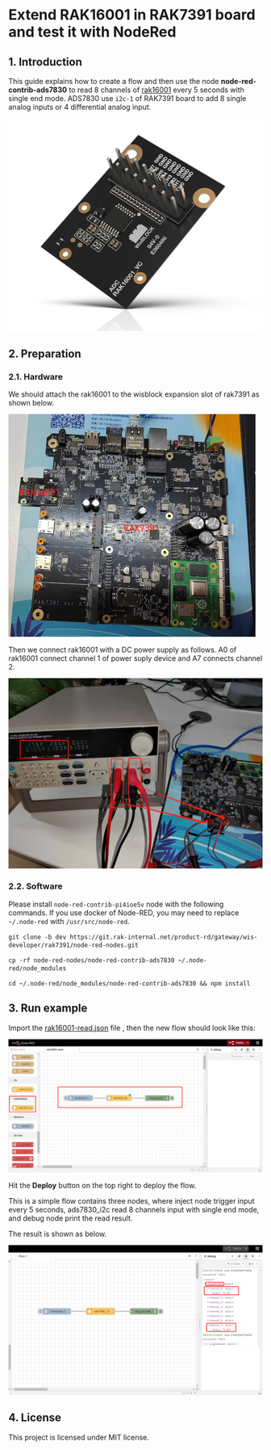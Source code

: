 # Extend RAK16001 in RAK7391 board and test it with NodeRed

## 1. Introduction

This guide explains how to create a flow and then use the node **node-red-contrib-ads7830** to read 8 channels of [rak16001](https://store.rakwireless.com/products/rak16001-wisblock-adc-module) every 5 seconds with single end mode. ADS7830 use `i2c-1` of RAK7391 board to add 8 single analog inputs or 4 differential analog input. 



![image-20220511171939070](assets/image-20220511171939070.png)



## 2. Preparation

### 2.1. Hardware

We should attach the rak16001 to the wisblock expansion slot of rak7391 as shown below.

<img src="assets/image-20220309105625923.png" alt="image-20220309105625923" style="zoom:50%;" />



Then we connect rak16001 with a DC power supply as follows. A0 of rak16001 connect channel 1 of power suply device and A7 connects channel 2.

<img src="assets/image-20220309111511851.png" alt="image-20220309111511851" style="zoom: 50%;" />



### 2.2. Software

Please install `node-red-contrib-pi4ioe5v` node with the following commands. If you use docker of Node-RED, you may need to replace `~/.node-red` with `/usr/src/node-red`.

```
git clone -b dev https://git.rak-internal.net/product-rd/gateway/wis-developer/rak7391/node-red-nodes.git
```

```
cp -rf node-red-nodes/node-red-contrib-ads7830 ~/.node-red/node_modules
```

```
cd ~/.node-red/node_modules/node-red-contrib-ads7830 && npm install
```

## 3. Run example

Import the  [rak16001-read.json](rak16001-read.json) file ,  then the new flow should look like this:

![image-20220309105930240](assets/image-20220309105930240.png)

Hit the **Deploy** button on the top right to deploy the flow.

This is a simple flow  contains three nodes, where inject node trigger input every 5 seconds,  ads7830_i2c read 8 channels input with single end mode, and debug node print the read result.

The result  is shown as below.

![image-20220309112111572](assets/image-20220309112111572.png)



## 4. License

This project is licensed under MIT license.
